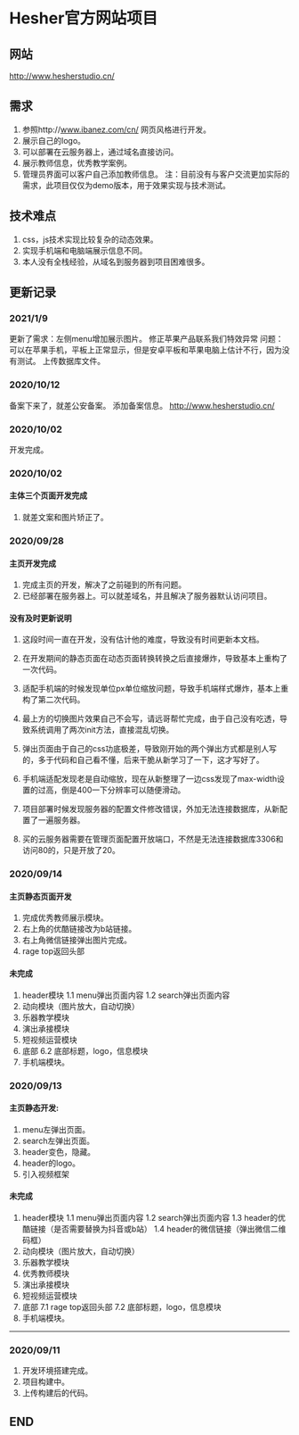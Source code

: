 # Hesher官方网站项目

## 网站
http://www.hesherstudio.cn/

## 需求
1. 参照http://www.ibanez.com/cn/ 网页风格进行开发。
2. 展示自己的logo。
3. 可以部署在云服务器上，通过域名直接访问。
4. 展示教师信息，优秀教学案例。
5. 管理员界面可以客户自己添加教师信息。
   注：目前没有与客户交流更加实际的需求，此项目仅仅为demo版本，用于效果实现与技术测试。

## 技术难点
1. css，js技术实现比较复杂的动态效果。
2. 实现手机端和电脑端展示信息不同。
3. 本人没有全栈经验，从域名到服务器到项目困难很多。

## 更新记录

### 2021/1/9
更新了需求：左侧menu增加展示图片。
修正苹果产品联系我们特效异常
问题：可以在苹果手机，平板上正常显示，但是安卓平板和苹果电脑上估计不行，因为没有测试。
上传数据库文件。

### 2020/10/12
备案下来了，就差公安备案。
添加备案信息。
http://www.hesherstudio.cn/

### 2020/10/02
开发完成。

### 2020/10/02  
#### 主体三个页面开发完成
1. 就差文案和图片矫正了。

### 2020/09/28
#### 主页开发完成
1. 完成主页的开发，解决了之前碰到的所有问题。
2. 已经部署在服务器上。可以就差域名，并且解决了服务器默认访问项目。 

#### 没有及时更新说明
1. 这段时间一直在开发，没有估计他的难度，导致没有时间更新本文档。

2. 在开发期间的静态页面在动态页面转换转换之后直接爆炸，导致基本上重构了一次代码。

3. 适配手机端的时候发现单位px单位缩放问题，导致手机端样式爆炸，基本上重构了第二次代码。

4. 最上方的切换图片效果自己不会写，请远哥帮忙完成，由于自己没有吃透，导致系统调用了两次init方法，直接混乱切换。

5. 弹出页面由于自己的css功底极差，导致刚开始的两个弹出方式都是别人写的，多于代码和自己看不懂，后来干脆从新学习了一下，这才写好了。

6. 手机端适配发现老是自动缩放，现在从新整理了一边css发现了max-width设置的过高，倒是400一下分辨率可以随便滑动。

7. 项目部署时候发现服务器的配置文件修改错误，外加无法连接数据库，从新配置了一遍服务器。

8. 买的云服务器需要在管理页面配置开放端口，不然是无法连接数据库3306和访问80的，只是开放了20。

### 2020/09/14
#### 主页静态页面开发 
1. 完成优秀教师展示模块。
2. 右上角的优酷链接改为b站链接。
3. 右上角微信链接弹出图片完成。
4. rage top返回头部
#### 未完成
1. header模块 
1.1 menu弹出页面内容 
1.2 search弹出页面内容 
2. 动向模块（图片放大，自动切换）
3. 乐器教学模块
4. 演出承接模块
5. 短视频运营模块
6. 底部
6.2 底部标题，logo，信息模块
7. 手机端模块。

### 2020/09/13
#### 主页静态开发:
1. menu左弹出页面。
2. search左弹出页面。
3. header变色，隐藏。
4. header的logo。
5. 引入视频框架

#### 未完成
1. header模块
1.1 menu弹出页面内容
1.2 search弹出页面内容
1.3 header的优酷链接（是否需要替换为抖音或b站）
1.4 header的微信链接（弹出微信二维码框）
2. 动向模块（图片放大，自动切换）
3. 乐器教学模块
4. 优秀教师模块
5. 演出承接模块
6. 短视频运营模块
7. 底部
7.1 rage top返回头部
7.2 底部标题，logo，信息模块
8. 手机端模块。
------------
### 2020/09/11
  1. 开发环境搭建完成。
  2. 项目构建中。
  3. 上传构建后的代码。

## END
